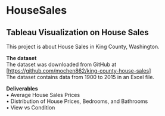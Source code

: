 # HouseSales
## Tableau Visualization on House Sales
This project is about House Sales in King County, Washington.

__The dataset__  
The dataset was downloaded from GitHub at [https://github.com/mochen862/king-county-house-sales]  
The dataset contains data from 1900 to 2015 in an Excel file.  

__Deliverables__  
•	Average House Sales Prices  
•	Distribution of House Prices, Bedrooms, and Bathrooms  
•	View vs Condition  
